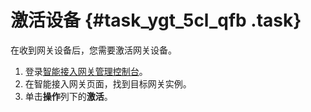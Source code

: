 # 激活设备 {#task_ygt_5cl_qfb .task}

在收到网关设备后，您需要激活网关设备。

1.  登录[智能接入网关管理控制台](https://smartag.console.aliyun.com/)。 
2.  在智能接入网关页面，找到目标网关实例。 
3.  单击**操作**列下的**激活**。 

